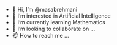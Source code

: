 - 👋 Hi, I’m @masabrehmani
- 👀 I’m interested in Artificial Intelligence
- 🌱 I’m currently learning Mathematics
- 💞️ I’m looking to collaborate on ...
- 📫 How to reach me ...

<!---
masabrehmani/masabrehmani is a ✨ special ✨ repository because its `README.md` (this file) appears on your GitHub profile.
You can click the Preview link to take a look at your changes.
--->
